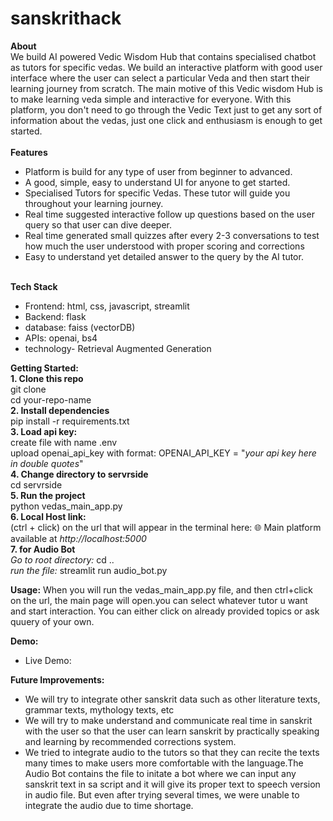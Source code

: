 # sanskrithack
**About** <br>
We build AI powered Vedic Wisdom Hub that contains specialised chatbot as tutors for specific vedas. We build an interactive platform with good user interface where the user can select a particular Veda and then start their learning journey from scratch. The main motive of this Vedic wisdom Hub is to make learning veda simple and interactive for everyone. With this platform, you don't need to go through the Vedic Text just to get any sort of information about the vedas, just one click and enthusiasm is enough to get started. <br> <br>
**Features**
- Platform is build for any type of user from beginner to advanced.
- A good, simple, easy to understand UI for anyone to get started.
- Specialised Tutors for specific Vedas. These tutor will guide you throughout your learning journey.
- Real time suggested interactive follow up questions based on the user query so that user can dive deeper.
- Real time generated small quizzes after every 2-3 conversations to test how much the user understood with proper scoring and corrections
- Easy to understand yet detailed answer to the query by the AI tutor.
<br><br>

**Tech Stack**
-  Frontend: html, css, javascript, streamlit
-  Backend: flask
-  database: faiss (vectorDB)
-  APIs: openai, bs4
-  technology- Retrieval Augmented Generation

**Getting Started:** <br>
**1. Clone this repo** <br>
git clone <br>
cd your-repo-name <br>
**2. Install dependencies** <br>
pip install -r requirements.txt <br>
**3. Load api key:** <br>
create file with name .env <br>
upload openai_api_key with format: OPENAI_API_KEY = "*your api key here in double quotes*" <br>
**4. Change directory to servrside** <br>
cd servrside <br>
**5. Run the project** <br>
python vedas_main_app.py <br>
**6. Local Host link:** <br>
(ctrl + click) on the url that will appear in the terminal here: 🌐 Main platform available at *http://localhost:5000* <br>
**7. for Audio Bot**<br>
*Go to root directory:* cd .. <br>
*run the file:* streamlit run audio_bot.py <br>

**Usage:** 
When you will run the vedas_main_app.py file, and then ctrl+click on the url, the main page will open.you can select whatever tutor u want and start interaction. You can either click on already provided topics or ask quuery of your own. <br>

**Demo:**
- Live Demo:

**Future Improvements:** <br>
- We will try to integrate other sanskrit data such as other literature texts, grammar texts, mythology texts, etc
- We will try to make understand and communicate real time in sanskrit with the user so that the user can learn sanskrit by practically speaking and learning by recommended corrections system.
- We tried to integrate audio to the tutors so that they can recite the texts many times to make users more comfortable with the language.The Audio Bot contains the file to initate a bot where we can input any sanskrit text in sa script and it will give its proper text to speech version in audio file. But even after trying several times, we were unable to integrate the audio due to time shortage.










  

  

  

